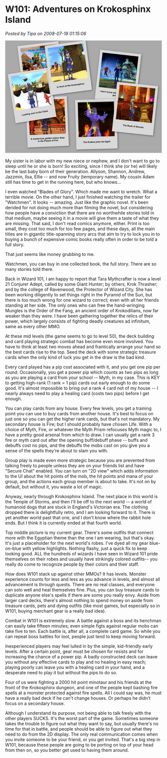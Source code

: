 # W101: Adventures on Krokosphinx Island

*Posted by Tipa on 2008-07-18 01:15:06*

![](../../../uploads/2008/07/krokosphinx.jpg "krokosphinx")

My sister is in labor with my new niece or nephew, and I don't want to go to sleep until he or she is born! So exciting, since I think she (or he) will likely be the last baby born of their generation. Allyson, Shannon, Andrew, Jazzmin, Ilsa, Ellie -- and now Fruity (temporary name). My cousin Adam still has time to get in the running here, but who knows...

I even watched "Blades of Glory". Which made me want to wretch. What a terrible movie. On the other hand, I just finished watching the trailer for "Watchmen". It looks -- amazing. Just like the graphic novel. It's been derided for not doing much more than filming the novel, but considering how people have a conviction that there are no worthwhile stories told in that medium, maybe seeing it in a movie will give them a taste of what they are missing. That said, I don't read comics anymore, either. Print is too small, they cost too much for too few pages, and these days, all the main titles are in gigantic title-spanning story arcs that aim to try to lock you in to buying a bunch of expensive comic books really often in order to be told a full story.

That just seems like money grubbing to me.

Watchmen, you can buy in one collected book, the full story. There are so many stories told there.

Back in Wizard 101, I am happy to report that Tara Mythcrafter is now a level 21 Conjurer Adept, called by some Giant Hunter; by others, Krok Thrasher; and by the college of Ravenwood, the Protector of Wizard City. She has been working diligently to set things right in the Pyramid of the Sun, but there is too much wrong for one wizard to correct; even with all her friends standing at her side. The only ones who can free the hand-wringing Mungles is the Order of the Fang, an ancient order of Krokodilians, now far weaker than they were. I have been gathering together the relics of their power, which largely consists of fighting deadly creatures ad infinitum, same as every other MMO.

At these mid levels (the game seems to go to level 50), the deck building and card playing strategic combat has become even more involved. You have to think at least two moves ahead and frantically arrange your hand so the best cards rise to the top. Seed the deck with some strategic treasure cards when the only kind of luck you get in the draw is the bad kind.

Every card played has a pip cost associated with it, and you get one pip per round. Occasionally, you get a power pip which counts as two pips as long as you are playing a card from your school -- Myth, in my case. This is KEY to getting high-rank (1 rank = 1 pip) cards out early enough to do some good. It's almost impossible to bring out a rank 4 card not of my house -- I nearly always need to play a healing card (costs two pips) before I get enough.

You can play cards from any house. Every few levels, you get a training point you can use to buy cards from another house. It's best to focus on just one so you can get the higher rank cards, but that's not mandatory. My secondary house is Fire; but I should probably have chosen Life. With a choice of Myth, Fire, or whatever the Myth Prism refocuses Myth magic to, I have a pretty good arsenal from which to draw. I can usually get a rank 3 fire or myth card out after the opening buff/debuff phase -- buffs and debuffs cost no pips, and the debuffs the mobs cast on you give you a sense of the spells they're about to slam you with.

Group play is made even more strategic because you are prevented from talking freely to people unless they are on your friends list and have "Secure Chat" enabled. You can turn on "2D view" which adds information to the UI about the hit points of the mob, the hit points and mana of your group, and the actions each group member is about to take. It's not on by default, but without it, you waste a lot of magic.

Anyway, nearly through Krokosphinx Island. The next place in this world is the Temple of Storms, and then I'll be off to the next world -- a world of humanoid dogs that are stuck in England's Victorian era. The clothing dropped there is delightfully retro, and I am looking forward to it. There is yet another world past that one, and I don't know where the rabbit hole ends. But I think it is currently ended at that fourth world.

Top middle picture is my current gear. There's some outfits that connect more with the Egyptian theme than the one I am wearing, but that's okay. It's just a placeholder for the next world's robes. I've dyed all my gear blue-on-blue with yellow highlights. Nothing flashy, just a quick fix to keep looking good. ALL the hundreds of wizards I have seen in Wizard 101 pride themselves on their robes and usually have strikingly colored outfits-- you really do come to recognize people by their colors and their staff.

How does W101 stack up against other MMOs? It has levels. Monster experience counts for less and less as you advance in levels, and almost all advancement is through quests. There are no real classes, and everyone can solo well and heal themselves fine. Plus, you can buy treasure cards to duplicate anyone else's spells if there are some you really envy. Aside from larger card decks, there's almost nothing to spend money on aside from treasure cards, pets and dying outfits (like most games, but especially so in W101, buying merchant gear is a really bad idea).

Combat in W101 is extremely slow. A battle against a boss and its henchman can easily take fifteen minutes; even simple figts against regular mobs can take five to ten. Each battle is, after all, a complete card game. So while you can repeat boss battles for loot, people just tend to keep moving forward.

Inexperienced players may feel lulled in by the simple, kid-friendly early levels. After a certain point, gear must be chosen for resists and for increasing the chance of a power pip. A badly constructed deck can leave you without any effective cards to play and no healing in easy reach; playing poorly can leave you with a healing card in your hand, and a desperate need to play it but without the pips to do so.

Four of us were fighting a 2000 hit point minotaur and his friends at the front of the Krokosphinx dungeon, and one of the people kept bashing fire spells at a monster protected against fire spells. All I could say was, he must have a really bad deck if he can't change houses. Or perhaps he didn't focus on a secondary house.

Although I understand its purpose, not being able to talk freely with the other players SUCKS. It's the worst part of the game. Sometimes someone takes the trouble to figure out what they want to say, but usually there's no time for that in battle, and people should be able to figure out what they need to do from the 2D display. The only real communication comes when you invite someone to be your friend, or you get invited. That's a big step in W101, because these people are going to be porting on top of your head from then on, so you better get used to having them around.

